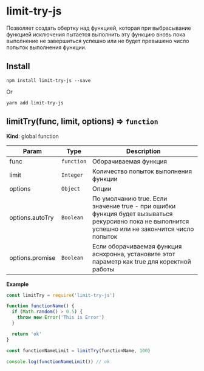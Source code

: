 # limit-try-js
Позволяет создать обертку над функцией, которая при выбрасывание функцией
исключения пытается выполнить эту функцию вновь пока выполнение не завершиться
успешно или не будет превышено число попыток выполнения функции.

## Install
```
npm install limit-try-js --save
```
Or
```
yarn add limit-try-js
```
<a name="limitTry"></a>

## limitTry(func, limit, options) ⇒ <code>function</code>
**Kind**: global function  

| Param | Type | Description |
| --- | --- | --- |
| func | <code>function</code> | Оборачиваемая функция |
| limit | <code>Integer</code> | Количество попыток выполнения функции |
| options | <code>Object</code> | Опции |
| options.autoTry | <code>Boolean</code> | По умолчанию true. Если значение true - при ошибки функция будет вызываться рекурсивно пока не выполнится успешно или не закончится число попыток |
| options.promise | <code>Boolean</code> | Если оборачиваемая функция аснхронна, установите этот параметр как true для коректной работы |

**Example**  
```js
const limitTry = require('limit-try-js')

function functionName() {
  if (Math.random() > 0.5) {
    throw new Error('This is Error')
  }

  return 'ok'
}

const functionNameLimit = limitTry(functionName, 100)

console.log(functionNameLimit()) // ok
```

